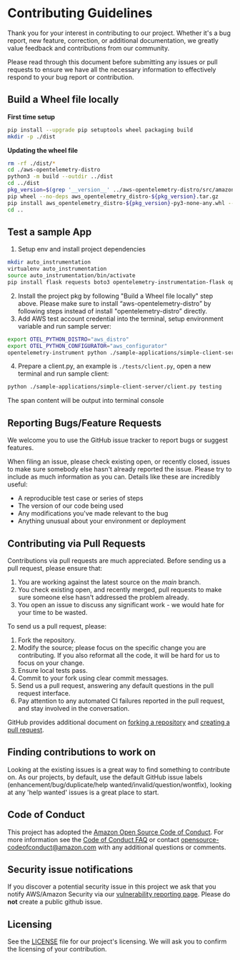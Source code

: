 # Contributing Guidelines

Thank you for your interest in contributing to our project. Whether it's a bug report, new feature, correction, or additional
documentation, we greatly value feedback and contributions from our community.

Please read through this document before submitting any issues or pull requests to ensure we have all the necessary
information to effectively respond to your bug report or contribution.

## Build a Wheel file locally
**First time setup**
```sh
pip install --upgrade pip setuptools wheel packaging build
mkdir -p ./dist
```
**Updating the wheel file**
```sh
rm -rf ./dist/*
cd ./aws-opentelemetry-distro
python3 -m build --outdir ../dist
cd ../dist
pkg_version=$(grep '__version__' ../aws-opentelemetry-distro/src/amazon/opentelemetry/distro/version.py | awk -F '"' '{print $2}')
pip wheel --no-deps aws_opentelemetry_distro-${pkg_version}.tar.gz
pip install aws_opentelemetry_distro-${pkg_version}-py3-none-any.whl --force-reinstall
cd ..
```

## Test a sample App
1. Setup env and install project dependencies
```sh
mkdir auto_instrumentation
virtualenv auto_instrumentation
source auto_instrumentation/bin/activate
pip install flask requests boto3 opentelemetry-instrumentation-flask opentelemetry-instrumentation-botocore opentelemetry-instrumentation
```
2. Install the project pkg by following "Build a Wheel file locally" step above. Please make sure to install “aws-opentelemetry-distro” by following steps instead of install "opentelemetry-distro” directly.
3. Add AWS test account credential into the terminal, setup environment variable and run sample server:
```sh
export OTEL_PYTHON_DISTRO="aws_distro"
export OTEL_PYTHON_CONFIGURATOR="aws_configurator"
opentelemetry-instrument python ./sample-applications/simple-client-server/server_automatic_s3client.py
```
4. Prepare a client.py, an example is `./tests/client.py`, open a new terminal and run sample client:
```sh
python ./sample-applications/simple-client-server/client.py testing
```
The span content will be output into terminal console

## Reporting Bugs/Feature Requests

We welcome you to use the GitHub issue tracker to report bugs or suggest features.

When filing an issue, please check existing open, or recently closed, issues to make sure somebody else hasn't already
reported the issue. Please try to include as much information as you can. Details like these are incredibly useful:

* A reproducible test case or series of steps
* The version of our code being used
* Any modifications you've made relevant to the bug
* Anything unusual about your environment or deployment


## Contributing via Pull Requests
Contributions via pull requests are much appreciated. Before sending us a pull request, please ensure that:

1. You are working against the latest source on the *main* branch.
2. You check existing open, and recently merged, pull requests to make sure someone else hasn't addressed the problem already.
3. You open an issue to discuss any significant work - we would hate for your time to be wasted.

To send us a pull request, please:

1. Fork the repository.
2. Modify the source; please focus on the specific change you are contributing. If you also reformat all the code, it will be hard for us to focus on your change.
3. Ensure local tests pass.
4. Commit to your fork using clear commit messages.
5. Send us a pull request, answering any default questions in the pull request interface.
6. Pay attention to any automated CI failures reported in the pull request, and stay involved in the conversation.

GitHub provides additional document on [forking a repository](https://help.github.com/articles/fork-a-repo/) and
[creating a pull request](https://help.github.com/articles/creating-a-pull-request/).


## Finding contributions to work on
Looking at the existing issues is a great way to find something to contribute on. As our projects, by default, use the default GitHub issue labels (enhancement/bug/duplicate/help wanted/invalid/question/wontfix), looking at any 'help wanted' issues is a great place to start.


## Code of Conduct
This project has adopted the [Amazon Open Source Code of Conduct](https://aws.github.io/code-of-conduct).
For more information see the [Code of Conduct FAQ](https://aws.github.io/code-of-conduct-faq) or contact
opensource-codeofconduct@amazon.com with any additional questions or comments.


## Security issue notifications
If you discover a potential security issue in this project we ask that you notify AWS/Amazon Security via our [vulnerability reporting page](http://aws.amazon.com/security/vulnerability-reporting/). Please do **not** create a public github issue.


## Licensing

See the [LICENSE](LICENSE) file for our project's licensing. We will ask you to confirm the licensing of your contribution.
